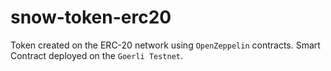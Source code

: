 # snow-token-erc20

Token created on the ERC-20 network using `OpenZeppelin` contracts. Smart Contract deployed on the `Goerli Testnet`.
